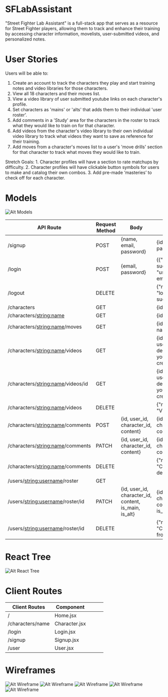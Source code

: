 # SFLabAssistant

 "Street Fighter Lab Assistant" is a full-stack app that serves as a resource for Street Fighter players, allowing them to track and enhance their training by accessing character information, movelists, user-submitted videos, and personalized notes.

 # User Stories

Users will be able to:

1. Create an account to track the characters they play and start training notes and video libraries for those characters.
2. View all 18 characters and their moves list.
3. View a video library of user submitted youtube links on each character's profile.
4. Set characters as 'mains' or 'alts' that adds them to their individual 'user roster'.
5. Add comments in a 'Study' area for the characters in the roster to track what they would like to train on for that character.
6. Add videos from the character's video library to their own individual video library to track what videos they want to save as reference for their training.
7. Add moves from a character's moves list to a user's 'move drills' section for that character to track what moves they would like to train.
 
 Stretch Goals:
    1. Character profiles will have a section to rate matchups by difficulty.
    2. Character profiles will have clickable button symbols for users to make and catalog their own combos.
    3. Add pre-made ‘masteries’ to check off for each character. 

# Models
![Alt Models](.github/imgs/sfmodels.png)

| **API Route**                       	| **Request Method** 	| **Body**                                              	| **Response**                                                              	|
|-------------------------------------	|--------------------	|-------------------------------------------------------	|---------------------------------------------------------------------------	|
| /signup                             	| POST               	| {name, email, password}                               	| {id, name, email, password}                                               	|
| /login                              	| POST               	| {email, password}                                     	| {{"message":"login successful"}, "user": {id, name, email}}               	|
| /logout                             	| DELETE             	|                                                       	| {"message" : "logout successful"}                                         	|
| /characters                         	| GET                	|                                                       	| {id, name, img_url}                                                       	|
| /characters/<string:name>           	| GET                	|                                                       	| {id, name, img_url}                                                       	|
| /characters/<string:name>/moves     	| GET                	|                                                       	| {id, character_id, name, command}                                         	|
| /characters/<string:name>/videos    	| GET                	|                                                       	| {id, character_id, user_id, title, description, youtube_link, created_at} 	|
| /characters/<string:name>/videos/id 	| GET                	|                                                       	| {id, character_id, user_id, title, description, youtube_link, created_at} 	|
| /characters/<string:name>/videos    	| DELETE             	|                                                       	| {"message" : "Video deleted"}                                             	|
| /characters/<string:name>/comments  	| POST               	| {id, user_id, character_id, content}                  	| {id, user_id, character_id, content}                                      	|
| /characters/<string:name>/comments  	| PATCH              	| {id, user_id, character_id, content}                  	| {id, user_id, character_id, content}                                      	|
| /characters/<string:name>/comments  	| DELETE             	|                                                       	| {"message" : "Comment deleted"}                                           	|
| /users/<string:username>/roster     	| GET                	|                                                       	|                                                                           	|
| /users/<string:username>/roster/id  	| PATCH              	| {id, user_id, character_id, content, is_main, is_alt} 	| {id, user_id, character_id, content, is_main, is_alt}                     	|
| /users/<string:username>/roster/id  	| DELETE             	|                                                       	| {"message" : "Character deleted from roster"}                             	|


# React Tree
![Alt React Tree](.github/imgs/sfreacttree.png)

# Client Routes
| Client Routes    | Component     |   |   |   |
|------------------|---------------|---|---|---|
| /                | Home.jsx      |   |   |   |
| /characters/name | Character.jsx |   |   |   |
| /login           | Login.jsx     |   |   |   |
| /signup          | Signup.jsx    |   |   |   |
| /user            | User.jsx      |   |   |   |

# Wireframes
![Alt Wireframe](.github/imgs/sfwireframe1.png)
![Alt Wireframe](.github/imgs/sfwireframe2.png)
![Alt Wireframe](.github/imgs/sfwireframe3.png)
![Alt Wireframe](.github/imgs/sfwireframe4.png)
![Alt Wireframe](.github/imgs/sfwireframe5.png)